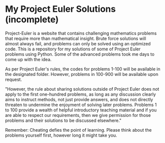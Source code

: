 # My Project Euler Solutions (incomplete)
Project-Euler is a website that contains challenging mathematics problems that require more than mathematical insight. Brute force solutions will almost always fail, and problems can only be solved using an optimized code. This is a repository for my solutions of some of Project Euler problems using Python. Some of the advanced problems took me days to come up with the idea.

As per Project Euler's rules, the codes for problems 1-100 will be available in the designated folder. However, problems in 100-900 will be available upon request.

"However, the rule about sharing solutions outside of Project Euler does not apply to the first one-hundred problems, as long as any discussion clearly aims to instruct methods, not just provide answers, and does not directly threaten to undermine the enjoyment of solving later problems. Problems 1 to 100 provide a wealth of helpful introductory teaching material and if you are able to respect our requirements, then we give permission for those problems and their solutions to be discussed elsewhere."

Remember: Cheating defies the point of learning. Please think about the problems yourself first, however long it might take you.
